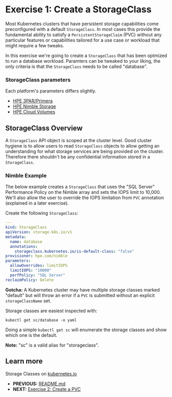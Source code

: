# Exercise 1: Create a StorageClass
Most Kubernetes clusters that have persistent storage capabilities come preconfigured with a default `StorageClass`. In most cases this provide the fundamental ability to satisfy a `PersistentStorageClaim` (PVC) without any particular features or capabilities tailored for a use case or workload that might require a few tweaks.

In this exercise we're going to create a `StorageClass` that has been optmized to run a database workload. Paramters can be tweaked to your liking, the only criteria is that the `StorageClass` needs to be called "database".

### StorageClass parameters
Each platform's parameters differs slightly. 

* [HPE 3PAR/Primera](https://github.com/hpe-storage/python-hpedockerplugin/blob/master/docs/usage.md)
* [HPE Nimble Storage](https://github.com/hpe-storage/flexvolume-driver/tree/master/examples/kubernetes/hpe-nimble-storage)
* [HPE Cloud Volumes](https://github.com/hpe-storage/flexvolume-driver/tree/master/examples/kubernetes/hpe-cloud-volumes)

## StorageClass Overview
A `StorageClass` API object is scoped at the cluster level. Good cluster hygiene is to allow users to read `StorageClass` objects to allow getting an understanding for what storage services are being provided on the cluster. Therefore there shouldn't be any confidential information stored in a `StorageClass`. 

### Nimble Example
The below example creates a `StorageClass` that uses the "SQL Server" Performance Policy on the Nimble array and sets the IOPS limit to 10,000. We'll also allow the user to override the IOPS limitation from `PVC` annotation (explained in a later exercise).

Create the following `StorageClass`:
```yaml
---
kind: StorageClass
apiVersion: storage.k8s.io/v1
metadata:
  name: database
  annotations:
    storageclass.kubernetes.io/is-default-class: "false"
provisioner: hpe.com/nimble
parameters:
  allowOverrides: limitIOPS
  limitIOPS: "10000"
  perfPolicy: "SQL Server"
reclaimPolicy: Delete
```
**Gotcha:** A Kubernetes cluster may have multiple storage classes marked "default" but will throw an error if a `PVC` is submitted without an explicit `storageClassName` set.

Storage classes are easiest inspected with:

```
kubectl get sc/database -o yaml
```
Doing a simple `kubectl get sc` will enumerate the storage classes and show which one is the default.

**Note:** "sc" is a valid alias for "storageclass".

## Learn more
Storage Classes on [kubernetes.io](https://kubernetes.io/docs/concepts/storage/storage-classes/)

* **PREVIOUS:** [README.md](README.md)
* **NEXT:** [Exercise 2: Create a PVC](create_a_pvc.md)
